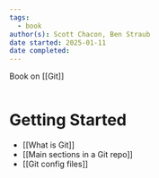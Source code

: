 ```yaml
---
tags:
  - book
author(s): Scott Chacon, Ben Straub
date started: 2025-01-11
date completed:
---
```

Book on [[Git]]
```table-of-contents
```
# Getting Started
- [[What is Git]]
- [[Main sections in a Git repo]]
- [[Git config files]]